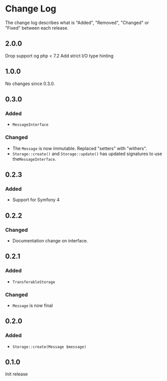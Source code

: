 # Change Log

The change log describes what is "Added", "Removed", "Changed" or "Fixed" between each release.

## 2.0.0

Drop support og php < 7.2
Add strict I/O type hinting

## 1.0.0

No changes since 0.3.0.

## 0.3.0

### Added

- `MessageInterface`

### Changed

- The `Message` is now immutable. Replaced "setters" with "withers".
- `Storage::create()` and `Storage::update()` has updated signatures to use the`MessageInterface`.

## 0.2.3

### Added

- Support for Symfony 4

## 0.2.2

### Changed

- Documentation change on interface.

## 0.2.1

### Added

- `TransferableStorage`

### Changed

- `Message` is now final

## 0.2.0

### Added

- `Storage::create(Message $message)`

## 0.1.0

Init release
